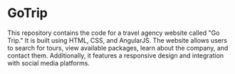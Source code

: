 # GoTrip
This repository contains the code for a travel agency website called "Go Trip." It is built using HTML, CSS, and AngularJS. The website allows users to search for tours, view available packages, learn about the company, and contact them. Additionally, it features a responsive design and integration with social media platforms.
